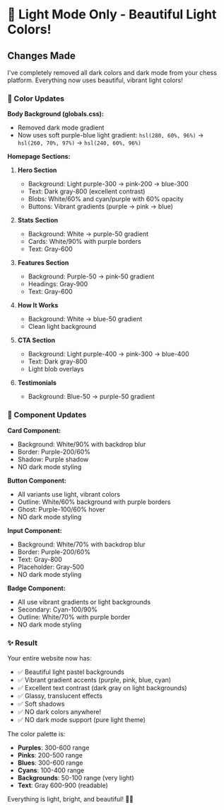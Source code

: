 # 🌈 Light Mode Only - Beautiful Light Colors!

## Changes Made

I've completely removed all dark colors and dark mode from your chess platform. Everything now uses beautiful, vibrant light colors!

### 🎨 Color Updates

**Body Background (globals.css):**
- Removed dark mode gradient
- Now uses soft purple-blue light gradient: `hsl(280, 60%, 96%)` → `hsl(260, 70%, 97%)` → `hsl(240, 60%, 96%)`

**Homepage Sections:**

1. **Hero Section**
   - Background: Light purple-300 → pink-200 → blue-300
   - Text: Dark gray-800 (excellent contrast)
   - Blobs: White/60% and cyan/purple with 60% opacity
   - Buttons: Vibrant gradients (purple → pink → blue)

2. **Stats Section**
   - Background: White → purple-50 gradient
   - Cards: White/90% with purple borders
   - Text: Gray-600

3. **Features Section**
   - Background: Purple-50 → pink-50 gradient
   - Headings: Gray-900
   - Text: Gray-600

4. **How It Works**
   - Background: White → blue-50 gradient
   - Clean light background

5. **CTA Section**
   - Background: Light purple-400 → pink-300 → blue-400
   - Text: Dark gray-800
   - Light blob overlays

6. **Testimonials**
   - Background: Blue-50 → purple-50 gradient

### 🎯 Component Updates

**Card Component:**
- Background: White/90% with backdrop blur
- Border: Purple-200/60%
- Shadow: Purple shadow
- NO dark mode styling

**Button Component:**
- All variants use light, vibrant colors
- Outline: White/60% background with purple borders
- Ghost: Purple-100/60% hover
- NO dark mode styling

**Input Component:**
- Background: White/70% with backdrop blur
- Border: Purple-200/60%
- Text: Gray-800
- Placeholder: Gray-500
- NO dark mode styling

**Badge Component:**
- All use vibrant gradients or light backgrounds
- Secondary: Cyan-100/90%
- Outline: White/70% with purple border
- NO dark mode styling

### ✨ Result

Your entire website now has:
- ✅ Beautiful light pastel backgrounds
- ✅ Vibrant gradient accents (purple, pink, blue, cyan)
- ✅ Excellent text contrast (dark gray on light backgrounds)
- ✅ Glassy, translucent effects
- ✅ Soft shadows
- ✅ NO dark colors anywhere!
- ✅ NO dark mode support (pure light theme)

The color palette is:
- **Purples**: 300-600 range
- **Pinks**: 200-500 range  
- **Blues**: 300-600 range
- **Cyans**: 100-400 range
- **Backgrounds**: 50-100 range (very light)
- **Text**: Gray 600-900 (readable)

Everything is light, bright, and beautiful! 🌈✨
